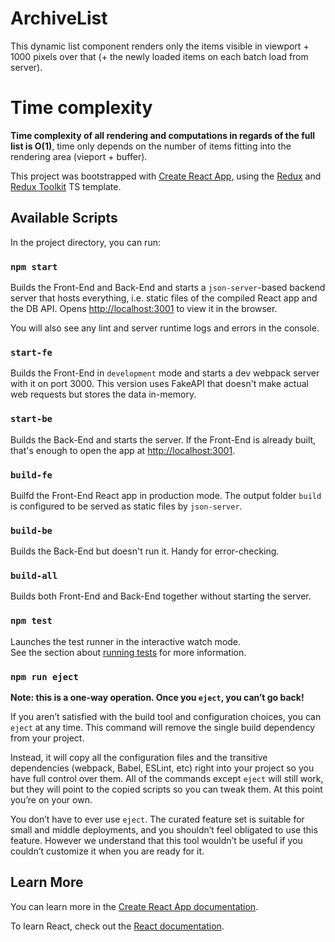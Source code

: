 # ArchiveList
This dynamic list component renders only the items visible in viewport + 1000 pixels over that (+ the newly loaded items on each batch load from server).
# Time complexity
**Time complexity of all rendering and computations in regards of the full list is O(1)**, time only depends on the number of items fitting into the rendering area (vieport + buffer).

This project was bootstrapped with [Create React App](https://github.com/facebook/create-react-app), using the [Redux](https://redux.js.org/) and [Redux Toolkit](https://redux-toolkit.js.org/) TS template.

## Available Scripts

In the project directory, you can run:

### `npm start`

Builds the Front-End and Back-End and starts a `json-server`-based backend server that hosts everything,
i.e. static files of the compiled React app and the DB API.
Opens [http://localhost:3001](http://localhost:3001) to view it in the browser.

You will also see any lint and server runtime logs and errors in the console.

### `start-fe`

Builds the Front-End in `development` mode and starts a dev webpack server with it on port 3000.
This version uses FakeAPI that doesn't make actual web requests but stores the data in-memory.

### `start-be`

Builds the Back-End and starts the server.
If the Front-End is already built, that's enough to open the app at [http://localhost:3001](http://localhost:3001).

### `build-fe`

Builfd the Front-End React app in production mode.
The output folder `build` is configured to be served as static files by `json-server`.

### `build-be`

Builds the Back-End but doesn't run it. Handy for error-checking.

### `build-all`

Builds both Front-End and Back-End together without starting the server.

### `npm test`

Launches the test runner in the interactive watch mode.\
See the section about [running tests](https://facebook.github.io/create-react-app/docs/running-tests) for more information.

### `npm run eject`

**Note: this is a one-way operation. Once you `eject`, you can’t go back!**

If you aren’t satisfied with the build tool and configuration choices, you can `eject` at any time. This command will remove the single build dependency from your project.

Instead, it will copy all the configuration files and the transitive dependencies (webpack, Babel, ESLint, etc) right into your project so you have full control over them. All of the commands except `eject` will still work, but they will point to the copied scripts so you can tweak them. At this point you’re on your own.

You don’t have to ever use `eject`. The curated feature set is suitable for small and middle deployments, and you shouldn’t feel obligated to use this feature. However we understand that this tool wouldn’t be useful if you couldn’t customize it when you are ready for it.

## Learn More

You can learn more in the [Create React App documentation](https://facebook.github.io/create-react-app/docs/getting-started).

To learn React, check out the [React documentation](https://reactjs.org/).
